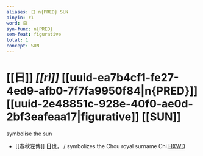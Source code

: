 ```yaml
---
aliases: 日 n{PRED} SUN
pinyin: rì
word: 日
syn-func: n{PRED}
sem-feat: figurative
total: 1
concept: SUN 
---
```

# [[日]] *[[rì]]*  [[uuid-ea7b4cf1-fe27-4ed9-afb0-7f7fa9950f84|n{PRED}]] [[uuid-2e48851c-928e-40f0-ae0d-2bf3eafeaa17|figurative]] [[SUN]]
symbolise the sun
 - [[春秋左傳]] **日**也， / symbolizes the Chou royal surname Chi.[HXWD](https://hxwd.org/textview.html?location=KR1e0001_tls_008-361a.20)